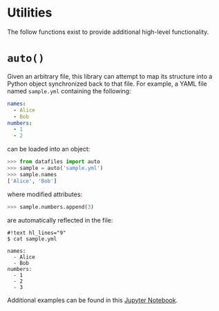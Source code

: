 <h1>Utilities</h1>

The follow functions exist to provide additional high-level functionality.

# `auto()`

Given an arbitrary file, this library can attempt to map its structure into a Python object synchronized back to that file. For example, a YAML file named `sample.yml` containing the following:

```yaml
names:
  - Alice
  - Bob
numbers:
  - 1
  - 2
```

can be loaded into an object:

```python
>>> from datafiles import auto
>>> sample = auto('sample.yml')
>>> sample.names
['Alice', 'Bob']
```

where modified attributes:

```python
>>> sample.numbers.append(3)
```

are automatically reflected in the file:

```
#!text hl_lines="9"
$ cat sample.yml

names:
  - Alice
  - Bob
numbers:
  - 1
  - 2
  - 3
```

Additional examples can be found in this [Jupyter Notebook](https://github.com/jacebrowning/datafiles/blob/develop/notebooks/file_inference.ipynb).
